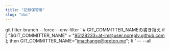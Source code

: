```yaml
---
title: "記録保管庫"
slug: "doc"
---
```



git filter-branch --force --env-filter '
        # GIT_COMMITTER_NAMEの書き換え
        if [ "$GIT_COMMITTER_NAME" = "95128233+at-im@user.noreply.github.com ];
        then
                GIT_COMMITTER_NAME="imachange@proton.me";
        fi
        ' -- --all